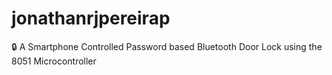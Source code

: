 # jonathanrjpereirap
🔒 A Smartphone Controlled Password based Bluetooth Door Lock using the 8051 Microcontroller
